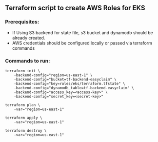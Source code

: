 ## Terraform script to create AWS Roles for EKS

### Prerequisites:
* If Using S3 backend for state file, s3 bucket and dynamodb should be already created.
* AWS credentials should be configured locally or passed via terraform commands

### Commands to run:
```
terraform init \
    -backend-config="region=us-east-1" \
    -backend-config="bucket=tf-backend-easyclaim" \
    -backend-config="key=roles/eks/terraform.tfstate" \
    -backend-config="dynamodb_table=tf-backend-easyclaim" \
    -backend-config="access_key=<access-key>" \
    -backend-config="secret_key=<secret-key>"
```
```
terraform plan \
    -var="region=us-east-1"
```
```
terraform apply \
    -var="region=us-east-1"
```
```
terraform destroy \
    -var="region=us-east-1"
```